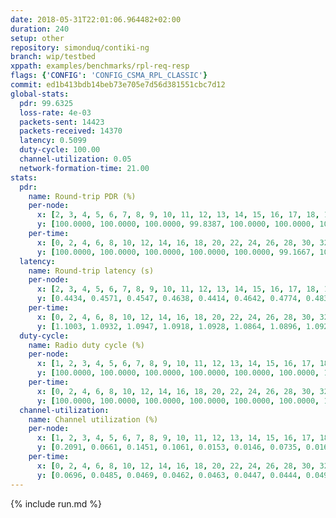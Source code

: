 ```yaml
---
date: 2018-05-31T22:01:06.964482+02:00
duration: 240
setup: other
repository: simonduq/contiki-ng
branch: wip/testbed
xppath: examples/benchmarks/rpl-req-resp
flags: {'CONFIG': 'CONFIG_CSMA_RPL_CLASSIC'}
commit: ed1b413bdb14beb73e705e7d56d381551cbc7d12
global-stats:
  pdr: 99.6325
  loss-rate: 4e-03
  packets-sent: 14423
  packets-received: 14370
  latency: 0.5099
  duty-cycle: 100.00
  channel-utilization: 0.05
  network-formation-time: 21.00
stats:
  pdr:
    name: Round-trip PDR (%)
    per-node:
      x: [2, 3, 4, 5, 6, 7, 8, 9, 10, 11, 12, 13, 14, 15, 16, 17, 18, 19, 20, 21, 22, 23, 24, 25]
      y: [100.0000, 100.0000, 100.0000, 99.8387, 100.0000, 100.0000, 100.0000, 99.8392, 100.0000, 100.0000, 96.3816, 99.4828, 100.0000, 99.1749, 99.8382, 99.8342, 100.0000, 99.4924, 99.4983, 99.3874, 99.3209, 99.8311, 99.4709, 99.8400]
    per-time:
      x: [0, 2, 4, 6, 8, 10, 12, 14, 16, 18, 20, 22, 24, 26, 28, 30, 32, 34, 36, 38, 40, 42, 44, 46, 48, 50, 52, 54, 56, 58, 60, 62, 64, 66, 68, 70, 72, 74, 76, 78, 80, 82, 84, 86, 88, 90, 92, 94, 96, 98, 100, 102, 104, 106, 108, 110, 112, 114, 116, 118, 120, 122, 124, 126, 128, 130, 132, 134, 136, 138, 140, 142, 144, 146, 148, 150, 152, 154, 156, 158, 160, 162, 164, 166, 168, 170, 172, 174, 176, 178, 180, 182, 184, 186, 188, 190, 192, 194, 196, 198, 200, 202, 204, 206, 208, 210, 212, 214, 216, 218, 220, 222, 224, 226, 228, 230, 232, 234, 236, 238, 240]
      y: [100.0000, 100.0000, 100.0000, 100.0000, 100.0000, 99.1667, 100.0000, 99.1667, 99.1667, 100.0000, 100.0000, 100.0000, 95.0000, 91.6667, 95.8333, 98.3333, 100.0000, 99.1667, 95.8333, 99.1667, 96.6667, 100.0000, 100.0000, 100.0000, 100.0000, 100.0000, 100.0000, 100.0000, 100.0000, 100.0000, 98.3333, 98.3333, 99.1667, 98.3333, 99.1667, 100.0000, 100.0000, 100.0000, 100.0000, 100.0000, 100.0000, 100.0000, 100.0000, 100.0000, 100.0000, 100.0000, 100.0000, 100.0000, 100.0000, 100.0000, 100.0000, 97.5000, 100.0000, 99.1667, 100.0000, 100.0000, 100.0000, 100.0000, 100.0000, 100.0000, 100.0000, 100.0000, 97.4790, 100.0000, 100.0000, 100.0000, 100.0000, 100.0000, 100.0000, 100.0000, 100.0000, 100.0000, 100.0000, 100.0000, 100.0000, 99.1667, 100.0000, 100.0000, 100.0000, 100.0000, 100.0000, 100.0000, 100.0000, 100.0000, 100.0000, 100.0000, 100.0000, 100.0000, 100.0000, 100.0000, 100.0000, 100.0000, 100.0000, 100.0000, 100.0000, 100.0000, 100.0000, 100.0000, 100.0000, 100.0000, 100.0000, 100.0000, 100.0000, 100.0000, 100.0000, 100.0000, 100.0000, 100.0000, 100.0000, 100.0000, 100.0000, 100.0000, 100.0000, 100.0000, 100.0000, 100.0000, 100.0000, 100.0000, 100.0000, 100.0000, 100.0000]
  latency:
    name: Round-trip latency (s)
    per-node:
      x: [2, 3, 4, 5, 6, 7, 8, 9, 10, 11, 12, 13, 14, 15, 16, 17, 18, 19, 20, 21, 22, 23, 24, 25]
      y: [0.4434, 0.4571, 0.4547, 0.4638, 0.4414, 0.4642, 0.4774, 0.4833, 0.5116, 0.5048, 0.4486, 0.5030, 0.5424, 0.5117, 0.5332, 0.4999, 0.5436, 0.4961, 0.5420, 0.5631, 0.5537, 0.5924, 0.5993, 0.5998]
    per-time:
      x: [0, 2, 4, 6, 8, 10, 12, 14, 16, 18, 20, 22, 24, 26, 28, 30, 32, 34, 36, 38, 40, 42, 44, 46, 48, 50, 52, 54, 56, 58, 60, 62, 64, 66, 68, 70, 72, 74, 76, 78, 80, 82, 84, 86, 88, 90, 92, 94, 96, 98, 100, 102, 104, 106, 108, 110, 112, 114, 116, 118, 120, 122, 124, 126, 128, 130, 132, 134, 136, 138, 140, 142, 144, 146, 148, 150, 152, 154, 156, 158, 160, 162, 164, 166, 168, 170, 172, 174, 176, 178, 180, 182, 184, 186, 188, 190, 192, 194, 196, 198, 200, 202, 204, 206, 208, 210, 212, 214, 216, 218, 220, 222, 224, 226, 228, 230, 232, 234, 236, 238, 240]
      y: [1.1003, 1.0932, 1.0947, 1.0918, 1.0928, 1.0864, 1.0896, 1.0925, 1.0972, 1.1057, 1.1089, 1.0975, 1.1024, 1.1037, 1.1013, 1.1071, 1.1145, 1.1059, 1.0973, 1.1091, 1.0929, 1.0325, 0.9545, 0.9108, 0.1396, 0.1244, 0.1173, 0.1239, 0.1354, 0.1260, 0.1281, 0.1224, 0.1315, 0.1182, 0.1294, 0.1291, 0.1239, 0.1297, 0.1166, 0.1305, 0.1251, 0.1237, 0.1232, 0.1311, 0.1258, 0.1234, 0.1222, 0.1246, 0.1312, 0.1325, 0.1230, 0.1342, 0.1297, 0.1279, 0.1267, 0.1298, 0.1216, 0.1284, 0.3723, 1.0972, 1.1069, 1.1019, 1.1010, 1.0992, 1.1007, 1.0880, 1.0891, 1.0946, 1.1015, 1.1105, 1.1104, 1.0992, 1.1115, 1.0984, 1.0972, 1.0975, 1.0994, 1.1015, 1.0546, 0.9451, 0.8891, 0.7793, 0.7151, 0.5615, 0.4598, 0.3096, 0.1287, 0.1230, 0.1191, 0.1182, 0.1279, 0.1278, 0.1261, 0.1173, 0.1234, 0.1233, 0.1077, 0.1276, 0.1271, 0.1085, 0.1233, 0.1240, 0.1253, 0.1260, 0.1215, 0.1143, 0.1161, 0.1300, 0.1267, 0.1200, 0.1184, 0.1247, 0.1152, 0.1265, 0.1140, 0.1244, 0.1179, 0.1262, 0.1186, 0.1212, 0.1140]
  duty-cycle:
    name: Radio duty cycle (%)
    per-node:
      x: [1, 2, 3, 4, 5, 6, 7, 8, 9, 10, 11, 12, 13, 14, 15, 16, 17, 18, 19, 20, 21, 22, 23, 24, 25]
      y: [100.0000, 100.0000, 100.0000, 100.0000, 100.0000, 100.0000, 100.0000, 100.0000, 100.0000, 100.0000, 100.0000, 100.0000, 100.0000, 100.0000, 100.0000, 100.0000, 100.0000, 100.0000, 100.0000, 100.0000, 100.0000, 100.0000, 100.0000, 100.0000, 100.0000]
    per-time:
      x: [0, 2, 4, 6, 8, 10, 12, 14, 16, 18, 20, 22, 24, 26, 28, 30, 32, 34, 36, 38, 40, 42, 44, 46, 48, 50, 52, 54, 56, 58, 60, 62, 64, 66, 68, 70, 72, 74, 76, 78, 80, 82, 84, 86, 88, 90, 92, 94, 96, 98, 100, 102, 104, 106, 108, 110, 112, 114, 116, 118, 120, 122, 124, 126, 128, 130, 132, 134, 136, 138, 140, 142, 144, 146, 148, 150, 152, 154, 156, 158, 160, 162, 164, 166, 168, 170, 172, 174, 176, 178, 180, 182, 184, 186, 188, 190, 192, 194, 196, 198, 200, 202, 204, 206, 208, 210, 212, 214, 216, 218, 220, 222, 224, 226, 228, 230, 232, 234, 236, 238, 240]
      y: [100.0000, 100.0000, 100.0000, 100.0000, 100.0000, 100.0000, 100.0000, 100.0000, 100.0000, 100.0000, 100.0000, 100.0000, 100.0000, 100.0000, 100.0000, 100.0000, 100.0000, 100.0000, 100.0000, 100.0000, 100.0000, 100.0000, 100.0000, 100.0000, 100.0000, 100.0000, 100.0000, 100.0000, 100.0000, 100.0000, 100.0000, 100.0000, 100.0000, 100.0000, 100.0000, 100.0000, 100.0000, 100.0000, 100.0000, 100.0000, 100.0000, 100.0000, 100.0000, 100.0000, 100.0000, 100.0000, 100.0000, 100.0000, 100.0000, 100.0000, 100.0000, 100.0000, 100.0000, 100.0000, 100.0000, 100.0000, 100.0000, 100.0000, 100.0000, 100.0000, 100.0000, 100.0000, 100.0000, 100.0000, 100.0000, 100.0000, 100.0000, 100.0000, 100.0000, 100.0000, 100.0000, 100.0000, 100.0000, 100.0000, 100.0000, 100.0000, 100.0000, 100.0000, 100.0000, 100.0000, 100.0000, 100.0000, 100.0000, 100.0000, 100.0000, 100.0000, 100.0000, 100.0000, 100.0000, 100.0000, 100.0000, 100.0000, 100.0000, 100.0000, 100.0000, 100.0000, 100.0000, 100.0000, 100.0000, 100.0000, 100.0000, 100.0000, 100.0000, 100.0000, 100.0000, 100.0000, 100.0000, 100.0000, 100.0000, 100.0000, 100.0000, 100.0000, 100.0000, 100.0000, 100.0000, 100.0000, 100.0000, 100.0000, 100.0000, 100.0000, null]
  channel-utilization:
    name: Channel utilization (%)
    per-node:
      x: [1, 2, 3, 4, 5, 6, 7, 8, 9, 10, 11, 12, 13, 14, 15, 16, 17, 18, 19, 20, 21, 22, 23, 24, 25]
      y: [0.2091, 0.0661, 0.1451, 0.1061, 0.0153, 0.0146, 0.0735, 0.0164, 0.0175, 0.0354, 0.0167, 0.0292, 0.0377, 0.0169, 0.0282, 0.0693, 0.0966, 0.0776, 0.0154, 0.0163, 0.0170, 0.0161, 0.0159, 0.0157, 0.0174]
    per-time:
      x: [0, 2, 4, 6, 8, 10, 12, 14, 16, 18, 20, 22, 24, 26, 28, 30, 32, 34, 36, 38, 40, 42, 44, 46, 48, 50, 52, 54, 56, 58, 60, 62, 64, 66, 68, 70, 72, 74, 76, 78, 80, 82, 84, 86, 88, 90, 92, 94, 96, 98, 100, 102, 104, 106, 108, 110, 112, 114, 116, 118, 120, 122, 124, 126, 128, 130, 132, 134, 136, 138, 140, 142, 144, 146, 148, 150, 152, 154, 156, 158, 160, 162, 164, 166, 168, 170, 172, 174, 176, 178, 180, 182, 184, 186, 188, 190, 192, 194, 196, 198, 200, 202, 204, 206, 208, 210, 212, 214, 216, 218, 220, 222, 224, 226, 228, 230, 232, 234, 236, 238, 240]
      y: [0.0696, 0.0485, 0.0469, 0.0462, 0.0463, 0.0447, 0.0444, 0.0495, 0.0511, 0.0476, 0.0477, 0.0483, 0.0489, 0.0474, 0.0500, 0.0467, 0.0592, 0.0509, 0.0474, 0.0486, 0.0458, 0.0519, 0.0472, 0.0482, 0.0528, 0.0504, 0.0455, 0.0464, 0.0491, 0.0445, 0.0507, 0.0485, 0.0477, 0.0485, 0.0492, 0.0494, 0.0494, 0.0470, 0.0430, 0.0490, 0.0507, 0.0461, 0.0503, 0.0471, 0.0490, 0.0472, 0.0460, 0.0473, 0.0495, 0.0498, 0.0501, 0.0500, 0.0499, 0.0471, 0.0499, 0.0491, 0.0454, 0.0508, 0.0509, 0.0466, 0.0453, 0.0482, 0.0484, 0.0446, 0.0467, 0.0453, 0.0458, 0.0486, 0.0476, 0.0474, 0.0503, 0.0476, 0.0483, 0.0469, 0.0468, 0.0470, 0.0445, 0.0482, 0.0479, 0.0472, 0.0431, 0.0453, 0.0480, 0.0482, 0.0478, 0.0443, 0.0463, 0.0471, 0.0473, 0.0393, 0.0505, 0.0482, 0.0513, 0.0470, 0.0470, 0.0446, 0.0389, 0.0452, 0.0432, 0.0450, 0.0453, 0.0476, 0.0463, 0.0486, 0.0467, 0.0453, 0.0431, 0.0426, 0.0495, 0.0472, 0.0427, 0.0470, 0.0426, 0.0446, 0.0429, 0.0431, 0.0423, 0.0443, 0.0482, 0.0407, null]
---
```


{% include run.md %}
